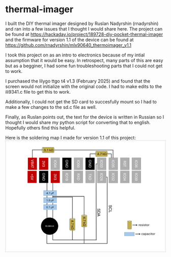 # thermal-imager
I built the DIY thermal imager designed by Ruslan Nadyrshin (rnadyrshin) and ran into a few issues that I thought I would share here. The project can be found at https://hackaday.io/project/189728-diy-pocket-thermal-imager and the firmware for version 1.1 of the device can be found at https://github.com/rnadyrshin/mlx90640_thermoimager_v1.1

I took this project on as an intro to electronics because of my intial assumption that it would be easy. In retrospect, many parts of this are easy but as a begginer, I had some fun troubleshooting parts that I could not get to work.

I purchased the lilygo ttgo t4 v1.3 (February 2025) and found that the screen would not initialize with the original code. I had to make edits to the ili9341.c file to get this to work.

Additionally, I could not get the SD card to succesfully mount so I had to make a few changes to the sd.c file as well.

Finally, as Ruslan points out, the text for the device is written in Russian so I thought I would share my python script for converting that to english. Hopefully others find this helpful.

Here is the soldering map I made for version 1.1 of this project:
![Soldering map](soldering_map.png)
